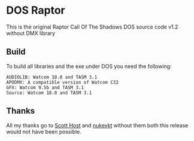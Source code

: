 # DOS Raptor
This is the original Raptor Call Of The Shadows DOS source code v1.2 without DMX library

## Build
To build all libraries and the exe under DOS you need the following:
```
AUDIOLIB: Watcom 10.0 and TASM 3.1
APODMX: A compatible version of Watcom C32 
GFX: Watcom 9.5b and TASM 3.1
Source: Watcom 10.0 and TASM 3.1
```

## Thanks
All my thanks go to [Scott Host](https://www.mking.com) and [nukeykt](https://github.com/nukeykt) without them both this release would not have been possible.
